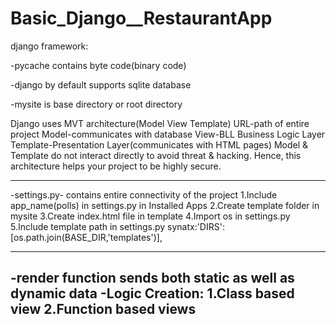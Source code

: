 # Basic_Django__RestaurantApp

django framework:

-pycache
contains byte code(binary code) 

-django by default supports sqlite database

-mysite is base directory or root directory

Django uses MVT architecture(Model View Template)
URL-path of entire project
Model-communicates with database
View-BLL Business Logic Layer
Template-Presentation Layer(communicates with HTML pages)
Model & Template do not interact directly to avoid threat & hacking.
Hence, this architecture helps your project to be highly secure.

-------------------------------------------------------------
-settings.py- contains entire connectivity of the project
1.Include app_name(polls) in settings.py in Installed Apps
2.Create template folder in mysite
3.Create index.html file in template
4.Import os in settings.py
5.Include template path in settings.py 
synatx:'DIRS': [os.path.join(BASE_DIR,'templates')],
________________________________________________________________
-render function sends both static as well as dynamic data
-Logic Creation:
1.Class based view
2.Function based views
--------------------------------------------------------------
